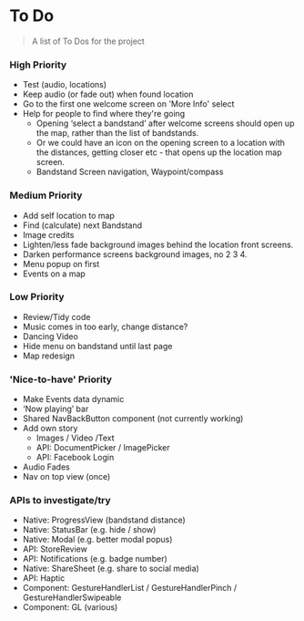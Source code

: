 # To Do

> A list of To Dos for the project

### High Priority

* Test (audio, locations)
* Keep audio (or fade out) when found location
* Go to the first one welcome screen on 'More Info' select
* Help for people to find where they're going
  * Opening ‘select a bandstand’ after welcome screens should open up the map, rather than the list of bandstands.
  * Or we could have an icon on the opening screen to a location with the distances, getting closer etc - that opens up the location map screen.
  * Bandstand Screen navigation, Waypoint/compass

### Medium Priority

* Add self location to map
* Find (calculate) next Bandstand
* Image credits
* Lighten/less fade background images behind the location front screens.
* Darken performance screens background images, no 2 3 4.
* Menu popup on first
* Events on a map

### Low Priority

* Review/Tidy code
* Music comes in too early, change distance?
* Dancing Video
* Hide menu on bandstand until last page
* Map redesign

### 'Nice-to-have' Priority

* Make Events data dynamic
* ‘Now playing’ bar
* Shared NavBackButton component (not currently working)
* Add own story
  * Images / Video /Text
  * API: DocumentPicker / ImagePicker
  * API: Facebook Login
* Audio Fades
* Nav on top view (once)

### APIs to investigate/try

* Native: ProgressView (bandstand distance)
* Native: StatusBar (e.g. hide / show)
* Native: Modal (e.g. better modal popus)
* API: StoreReview
* API: Notifications (e.g. badge number) 
* Native: ShareSheet (e.g. share to social media)
* API: Haptic
* Component: GestureHandlerList / GestureHandlerPinch / GestureHandlerSwipeable
* Component: GL (various)
